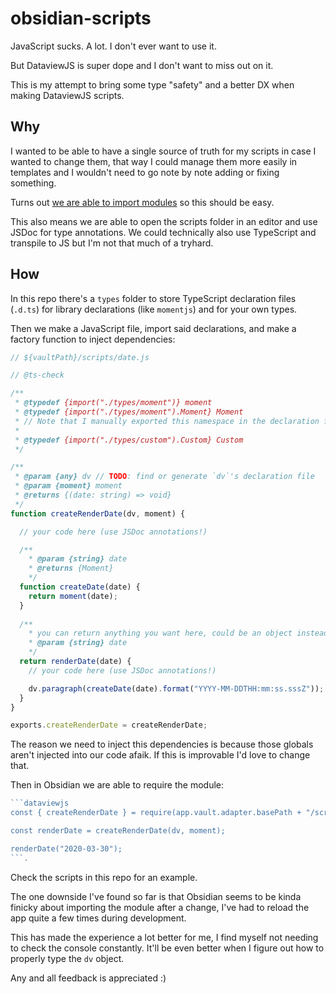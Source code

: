 # obsidian-scripts

JavaScript sucks. A lot. I don't ever want to use it.

But DataviewJS is super dope and I don't want to miss out on it.

This is my attempt to bring some type "safety" and a better DX when making DataviewJS scripts.

## Why

I wanted to be able to have a single source of truth for my scripts in case I wanted to change them, that way I could manage them more easily in templates and I wouldn't need to go note by note adding or fixing something.

Turns out [we are able to import modules](https://forum.obsidian.md/t/dataviewjs-code-reuse-common-place-for-scripts/18611/6) so this should be easy.

This also means we are able to open the scripts folder in an editor and use JSDoc for type annotations. We could technically also use TypeScript and transpile to JS but I'm not that much of a tryhard.

## How

In this repo there's a `types` folder to store TypeScript declaration files (`.d.ts`) for library declarations (like `momentjs`) and for your own types.

Then we make a JavaScript file, import said declarations, and make a factory function to inject dependencies:

```js
// ${vaultPath}/scripts/date.js

// @ts-check

/**
 * @typedef {import("./types/moment")} moment
 * @typedef {import("./types/moment").Moment} Moment
 * // Note that I manually exported this namespace in the declaration file, it's not exported by default.
 *
 * @typedef {import("./types/custom").Custom} Custom
 */

/**
 * @param {any} dv // TODO: find or generate `dv`'s declaration file
 * @param {moment} moment
 * @returns {(date: string) => void}
 */
function createRenderDate(dv, moment) {

  // your code here (use JSDoc annotations!)

  /**
    * @param {string} date
    * @returns {Moment}
    */
  function createDate(date) {
    return moment(date);
  }
  
  /**
    * you can return anything you want here, could be an object instead of a function
    * @param {string} date
    */
  return renderDate(date) {
    // your code here (use JSDoc annotations!)

    dv.paragraph(createDate(date).format("YYYY-MM-DDTHH:mm:ss.sssZ"));
  }
}

exports.createRenderDate = createRenderDate;
```

The reason we need to inject this dependencies is because those globals aren't injected into our code afaik. If this is improvable I'd love to change that.

Then in Obsidian we are able to require the module:

```js
```dataviewjs
const { createRenderDate } = require(app.vault.adapter.basePath + "/scripts/date.js");

const renderDate = createRenderDate(dv, moment);

renderDate("2020-03-30");
```.
```

Check the scripts in this repo for an example.

The one downside I've found so far is that Obsidian seems to be kinda finicky about importing the module after a change, I've had to reload the app quite a few times during development.

This has made the experience a lot better for me, I find myself not needing to check the console constantly. It'll be even better when I figure out how to properly type the `dv` object.

Any and all feedback is appreciated :)
